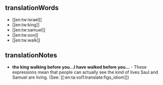 ## translationWords

* [[en:tw:israel]]
* [[en:tw:king]]
* [[en:tw:samuel]]
* [[en:tw:son]]
* [[en:tw:walk]]

## translationNotes

* **the king walking before you…I have walked before you…** - These expressions mean that people can actually see the kind of lives Saul and Samuel are living. (See: [[:en:ta:vol1:translate:figs_idiom]])
